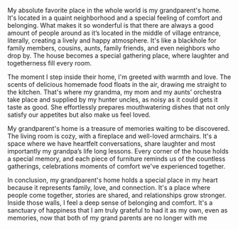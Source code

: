 
My absolute favorite place in the whole world is my grandparent's home. It's located in a quaint neighborhood and a special feeling of comfort and belonging. What makes it so wonderful is that there are always a good amount of people around as it’s located in the middle of village entrance, literally, creating a lively and happy atmosphere. It's like a blackhole for family members, cousins, aunts, family friends, and even neighbors who drop by. The house becomes a special gathering place, where laughter and togetherness fill every room.

The moment I step inside their home, I'm greeted with warmth and love. The scents of delicious homemade food floats in the air, drawing me straight to the kitchen. That's where my grandma, my mom and my aunts’ orchestra take place and supplied by my hunter uncles, as noisy as it could gets it taste as good. She effortlessly prepares mouthwatering dishes that not only satisfy our appetites but also make us feel loved.

My grandparent's home is a treasure of memories waiting to be discovered. The living room is cozy, with a fireplace and well-loved armchairs. It's a space where we have heartfelt conversations, share laughter and most importantly my grandpa’s life long lessons.  Every corner of the house holds a special memory, and each piece of furniture reminds us of the countless gatherings, celebrations moments of comfort we've experienced together.

In conclusion, my grandparent's home holds a special place in my heart because it represents family, love, and connection. It's a place where people come together, stories are shared, and relationships grow stronger. Inside those walls, I feel a deep sense of belonging and comfort. It's a sanctuary of happiness that I am truly grateful to had it as my own, even as memories, now that both of my grand parents are no longer with me